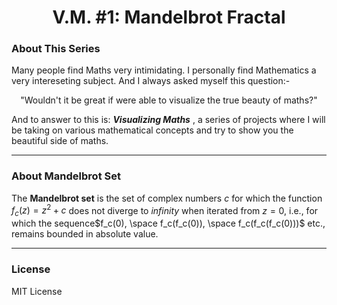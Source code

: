 <h1 align="center">V.M. #1: Mandelbrot Fractal</h1>

### About This Series

Many people find Maths very intimidating. I personally find Mathematics a very intereseting subject. And I always asked myself this question:-
<p align ="center">"Wouldn't it be great if were able to visualize the true beauty of maths?"</p>

And to answer to this is: **_Visualizing Maths_** , a series of projects where I will be taking on various mathematical concepts and try to show you the beautiful side of maths. 

---

### About Mandelbrot Set

The **Mandelbrot set**  is the set of complex numbers $c$ for which the function $f_c(z) = z^2 + c$ does not diverge to _infinity_ when iterated from $z=0$, i.e., for which the sequence$f_c(0), \space f_c(f_c(0)), \space f_c(f_c(f_c(0)))$ etc., remains bounded in absolute value.

---

### License

MIT License
